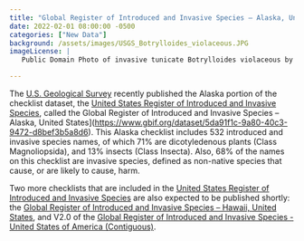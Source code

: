 ```yaml
---
title: "Global Register of Introduced and Invasive Species – Alaska, United States, checklist dataset published" 
date: 2022-02-01 08:00:00 -0500 
categories: ["New Data"] 
background: /assets/images/USGS_Botrylloides_violaceous.JPG
imageLicense: | 
   Public Domain Photo of invasive tunicate Botrylloides violaceous by Sarah Endyke and Lucy Lockwood

--- 
```


The [U.S. Geological Survey](https://www.usgs.gov) recently published the Alaska portion of the checklist dataset, the [United States Register of Introduced and Invasive Species](https://doi.org/10.5066/P95XL09Q), called the Global Register of Introduced and Invasive Species – Alaska, United States](https://www.gbif.org/dataset/5da91f1c-9a80-40c3-9472-d8bef3b5a8d6). This  Alaska checklist includes 532 introduced and invasive species names, of which 71% are dicotyledenous plants (Class Magnoliopsida), and 13% insects (Class Insecta). Also, 68% of the names on this checklist are invasive species, defined as non-native species that cause, or are likely to cause, harm. 

Two more checklists that are included in the [United States Register of Introduced and Invasive Species](https://doi.org/10.5066/P95XL09Q) are also expected to be published shortly: the [Global Register of Introduced and Invasive Species – Hawaii, United States](https://www.gbif.org/dataset/88450a8e-e1e8-4a03-84d8-d6bf6ace795a), and V2.0 of the [Global Register of Introduced and Invasive Species - United States of America (Contiguous)](https://www.gbif.org/dataset/6b64ef7e-82f7-47a3-8ddb-ec6794ea07d6).  
